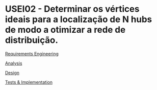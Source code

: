 # USEI02 - Determinar os vértices ideais para a localização de N hubs de modo a otimizar a rede de distribuição.
[Requirements Engineering](01.requirements-engineering/Readme.md)

[Analysis](02.analysis/Readme.md)

[Design](03.design/Readme.md)

[Tests & Implementation ](04.tests-and-implementation/Readme.md)
